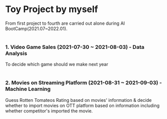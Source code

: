 # Toy Project by myself
From first project to fourth are carried out alone during AI BootCamp(2021.07~2022.01).
</br>
</br>
### 1. Video Game Sales (2021-07-30 ~ 2021-08-03) - Data Analysis
To decide which game should we make next year
</br>
</br>
### 2. Movies on Streaming Platform (2021-08-31 ~ 2021-09-03) - Machine Learning
Guess Rotten Tomateos Rating based on movies' information & decide whether to import movies on OTT platform based on information including whether competitor's imported the movie.
